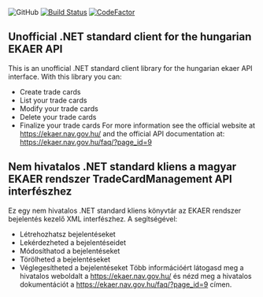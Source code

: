 ![GitHub](https://img.shields.io/github/license/Pethical/EKAER-Dotnet-Client.svg?style=popout) [![Build Status](https://travis-ci.org/Pethical/EKAER-Dotnet-Client.svg?branch=master)](https://travis-ci.org/Pethical/EKAER-Dotnet-Client)
[![CodeFactor](https://www.codefactor.io/repository/github/pethical/ekaer-dotnet-client/badge)](https://www.codefactor.io/repository/github/pethical/ekaer-dotnet-client)

## Unofficial .NET standard client for the hungarian EKAER API
This is an unofficial .NET standard client library for the hungarian ekaer API interface. With this library you can:
* Create trade cards
* List your trade cards
* Modify your trade cards
* Delete your trade cards
* Finalize your trade cards
For more information see the official website at https://ekaer.nav.gov.hu/ and the official API documentation at: https://ekaer.nav.gov.hu/faq/?page_id=9

## Nem hivatalos .NET standard kliens a magyar EKAER rendszer TradeCardManagement API interfészhez
Ez egy nem hivatalos .NET standard kliens könyvtár az EKAER rendszer bejelentés kezelő XML interfészhez.
A segítségével:
* Létrehozhatsz bejelentéseket
* Lekérdezheted a bejelentéseidet
* Módosíthatod a bejelentéseket
* Törölheted a bejelentéseket
* Véglegesítheted a bejelentéseket
Több információért látogasd meg a hivatalos weboldalt a https://ekaer.nav.gov.hu/ és nézd meg a hivatalos dokumentációt a https://ekaer.nav.gov.hu/faq/?page_id=9 címen.

